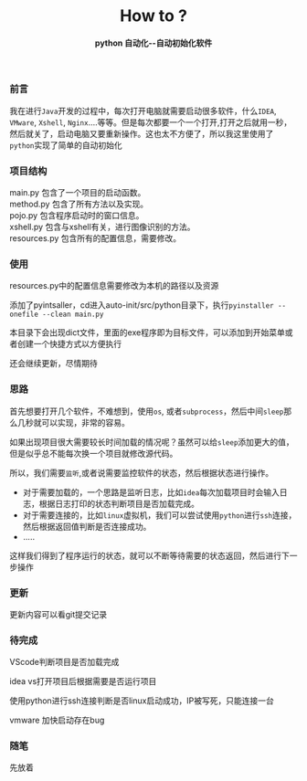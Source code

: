 <h1 style="text-align: center">
How to ?
<h4 style="text-align: center">python 自动化--自动初始化软件</h4>
</h1>
<br/>

### 前言
我在进行`Java`开发的过程中，每次打开电脑就需要启动很多软件，什么`IDEA`, `VMware`, `Xshell`, `Nginx`....等等。但是每次都要一个一个打开,打开之后就用一秒，然后就关了，启动电脑又要重新操作。这也太不方便了，所以我这里使用了`python`实现了简单的自动初始化

### 项目结构
main.py 包含了一个项目的启动函数。 <br/>
method.py 包含了所有方法以及实现。 <br/>
pojo.py 包含程序启动时的窗口信息。 <br/>
xshell.py 包含与xshell有关，进行图像识别的方法。 <br/>
resources.py 包含所有的配置信息，需要修改。

### 使用
resources.py中的配置信息需要修改为本机的路径以及资源

添加了pyintsaller，cd进入auto-init/src/python目录下，执行`pyinstaller --onefile --clean main.py`

本目录下会出现dict文件，里面的exe程序即为目标文件，可以添加到开始菜单或者创建一个快捷方式以方便执行

还会继续更新，尽情期待

### 思路
首先想要打开几个软件，不难想到，使用`os`, 或者`subprocess`，然后中间`sleep`那么几秒就可以实现，非常的容易。

如果出现项目很大需要较长时间加载的情况呢？虽然可以给`sleep`添加更大的值，但是似乎总不能每次换一个项目就修改源代码。

所以，我们需要`监听`,或者说需要监控软件的状态，然后根据状态进行操作。

* 对于需要加载的，一个思路是监听日志，比如`idea`每次加载项目时会输入日志，根据日志打印的状态判断项目是否加载完成。
* 对于需要连接的，比如`linux`虚拟机，我们可以尝试使用`python`进行`ssh`连接，然后根据返回值判断是否连接成功。
* .....

这样我们得到了程序运行的状态，就可以不断等待需要的状态返回，然后进行下一步操作

### 更新
更新内容可以看git提交记录

### 待完成
VScode判断项目是否加载完成

idea vs打开项目后根据需要是否运行项目

使用python进行ssh连接判断是否linux启动成功，IP被写死，只能连接一台

vmware 加快启动存在bug

### 随笔
先放着



